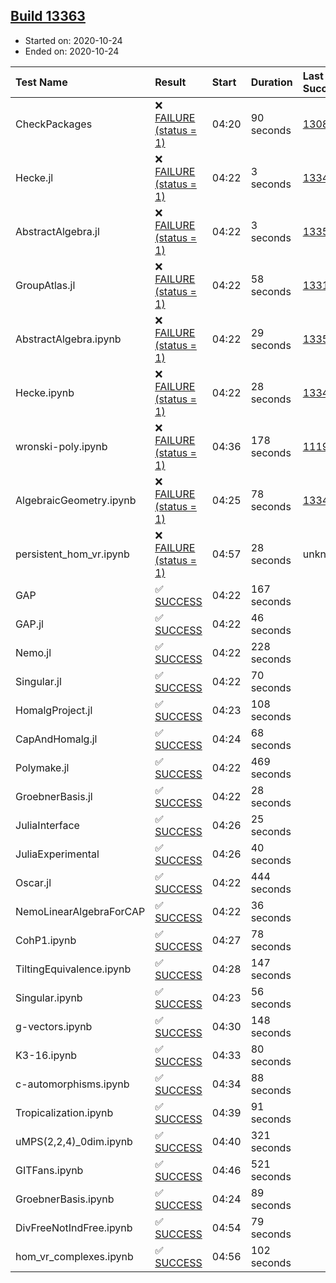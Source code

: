 ## [Build 13363](https://oscarci.mathematik.uni-kl.de/job/oscar/13363/)

* Started on: 2020-10-24
* Ended on: 2020-10-24

| Test Name    | Result | Start | Duration | Last Success | First Failure |
|:-------------|:-------|:------|:---------|:-------------|:--------------|
| CheckPackages | ❌ [FAILURE (status = 1)](https://oscarci.mathematik.uni-kl.de/job/oscar/13363/artifact/logs/build-13363/CheckPackages.log) | 04:20 | 90 seconds | [13085](https://oscarci.mathematik.uni-kl.de/job/oscar/13085/) | [13086](https://oscarci.mathematik.uni-kl.de/job/oscar/13086/) |
| Hecke.jl | ❌ [FAILURE (status = 1)](https://oscarci.mathematik.uni-kl.de/job/oscar/13363/artifact/logs/build-13363/Hecke.jl.log) | 04:22 | 3 seconds | [13341](https://oscarci.mathematik.uni-kl.de/job/oscar/13341/) | [13342](https://oscarci.mathematik.uni-kl.de/job/oscar/13342/) |
| AbstractAlgebra.jl | ❌ [FAILURE (status = 1)](https://oscarci.mathematik.uni-kl.de/job/oscar/13363/artifact/logs/build-13363/AbstractAlgebra.jl.log) | 04:22 | 3 seconds | [13355](https://oscarci.mathematik.uni-kl.de/job/oscar/13355/) | [13356](https://oscarci.mathematik.uni-kl.de/job/oscar/13356/) |
| GroupAtlas.jl | ❌ [FAILURE (status = 1)](https://oscarci.mathematik.uni-kl.de/job/oscar/13363/artifact/logs/build-13363/GroupAtlas.jl.log) | 04:22 | 58 seconds | [13311](https://oscarci.mathematik.uni-kl.de/job/oscar/13311/) | [13312](https://oscarci.mathematik.uni-kl.de/job/oscar/13312/) |
| AbstractAlgebra.ipynb | ❌ [FAILURE (status = 1)](https://oscarci.mathematik.uni-kl.de/job/oscar/13363/artifact/logs/build-13363/AbstractAlgebra.ipynb.log) | 04:22 | 29 seconds | [13355](https://oscarci.mathematik.uni-kl.de/job/oscar/13355/) | [13356](https://oscarci.mathematik.uni-kl.de/job/oscar/13356/) |
| Hecke.ipynb | ❌ [FAILURE (status = 1)](https://oscarci.mathematik.uni-kl.de/job/oscar/13363/artifact/logs/build-13363/Hecke.ipynb.log) | 04:22 | 28 seconds | [13341](https://oscarci.mathematik.uni-kl.de/job/oscar/13341/) | [13342](https://oscarci.mathematik.uni-kl.de/job/oscar/13342/) |
| wronski-poly.ipynb | ❌ [FAILURE (status = 1)](https://oscarci.mathematik.uni-kl.de/job/oscar/13363/artifact/logs/build-13363/wronski-poly.ipynb.log) | 04:36 | 178 seconds | [11192](https://oscarci.mathematik.uni-kl.de/job/oscar/11192/) | [11193](https://oscarci.mathematik.uni-kl.de/job/oscar/11193/) |
| AlgebraicGeometry.ipynb | ❌ [FAILURE (status = 1)](https://oscarci.mathematik.uni-kl.de/job/oscar/13363/artifact/logs/build-13363/AlgebraicGeometry.ipynb.log) | 04:25 | 78 seconds | [13341](https://oscarci.mathematik.uni-kl.de/job/oscar/13341/) | [13342](https://oscarci.mathematik.uni-kl.de/job/oscar/13342/) |
| persistent_hom_vr.ipynb | ❌ [FAILURE (status = 1)](https://oscarci.mathematik.uni-kl.de/job/oscar/13363/artifact/logs/build-13363/persistent_hom_vr.ipynb.log) | 04:57 | 28 seconds | unknown | unknown |
| GAP | ✅ [SUCCESS](https://oscarci.mathematik.uni-kl.de/job/oscar/13363/artifact/logs/build-13363/GAP.log) | 04:22 | 167 seconds |  |  |
| GAP.jl | ✅ [SUCCESS](https://oscarci.mathematik.uni-kl.de/job/oscar/13363/artifact/logs/build-13363/GAP.jl.log) | 04:22 | 46 seconds |  |  |
| Nemo.jl | ✅ [SUCCESS](https://oscarci.mathematik.uni-kl.de/job/oscar/13363/artifact/logs/build-13363/Nemo.jl.log) | 04:22 | 228 seconds |  |  |
| Singular.jl | ✅ [SUCCESS](https://oscarci.mathematik.uni-kl.de/job/oscar/13363/artifact/logs/build-13363/Singular.jl.log) | 04:22 | 70 seconds |  |  |
| HomalgProject.jl | ✅ [SUCCESS](https://oscarci.mathematik.uni-kl.de/job/oscar/13363/artifact/logs/build-13363/HomalgProject.jl.log) | 04:23 | 108 seconds |  |  |
| CapAndHomalg.jl | ✅ [SUCCESS](https://oscarci.mathematik.uni-kl.de/job/oscar/13363/artifact/logs/build-13363/CapAndHomalg.jl.log) | 04:24 | 68 seconds |  |  |
| Polymake.jl | ✅ [SUCCESS](https://oscarci.mathematik.uni-kl.de/job/oscar/13363/artifact/logs/build-13363/Polymake.jl.log) | 04:22 | 469 seconds |  |  |
| GroebnerBasis.jl | ✅ [SUCCESS](https://oscarci.mathematik.uni-kl.de/job/oscar/13363/artifact/logs/build-13363/GroebnerBasis.jl.log) | 04:22 | 28 seconds |  |  |
| JuliaInterface | ✅ [SUCCESS](https://oscarci.mathematik.uni-kl.de/job/oscar/13363/artifact/logs/build-13363/JuliaInterface.log) | 04:26 | 25 seconds |  |  |
| JuliaExperimental | ✅ [SUCCESS](https://oscarci.mathematik.uni-kl.de/job/oscar/13363/artifact/logs/build-13363/JuliaExperimental.log) | 04:26 | 40 seconds |  |  |
| Oscar.jl | ✅ [SUCCESS](https://oscarci.mathematik.uni-kl.de/job/oscar/13363/artifact/logs/build-13363/Oscar.jl.log) | 04:22 | 444 seconds |  |  |
| NemoLinearAlgebraForCAP | ✅ [SUCCESS](https://oscarci.mathematik.uni-kl.de/job/oscar/13363/artifact/logs/build-13363/NemoLinearAlgebraForCAP.log) | 04:22 | 36 seconds |  |  |
| CohP1.ipynb | ✅ [SUCCESS](https://oscarci.mathematik.uni-kl.de/job/oscar/13363/artifact/logs/build-13363/CohP1.ipynb.log) | 04:27 | 78 seconds |  |  |
| TiltingEquivalence.ipynb | ✅ [SUCCESS](https://oscarci.mathematik.uni-kl.de/job/oscar/13363/artifact/logs/build-13363/TiltingEquivalence.ipynb.log) | 04:28 | 147 seconds |  |  |
| Singular.ipynb | ✅ [SUCCESS](https://oscarci.mathematik.uni-kl.de/job/oscar/13363/artifact/logs/build-13363/Singular.ipynb.log) | 04:23 | 56 seconds |  |  |
| g-vectors.ipynb | ✅ [SUCCESS](https://oscarci.mathematik.uni-kl.de/job/oscar/13363/artifact/logs/build-13363/g-vectors.ipynb.log) | 04:30 | 148 seconds |  |  |
| K3-16.ipynb | ✅ [SUCCESS](https://oscarci.mathematik.uni-kl.de/job/oscar/13363/artifact/logs/build-13363/K3-16.ipynb.log) | 04:33 | 80 seconds |  |  |
| c-automorphisms.ipynb | ✅ [SUCCESS](https://oscarci.mathematik.uni-kl.de/job/oscar/13363/artifact/logs/build-13363/c-automorphisms.ipynb.log) | 04:34 | 88 seconds |  |  |
| Tropicalization.ipynb | ✅ [SUCCESS](https://oscarci.mathematik.uni-kl.de/job/oscar/13363/artifact/logs/build-13363/Tropicalization.ipynb.log) | 04:39 | 91 seconds |  |  |
| uMPS(2,2,4)_0dim.ipynb | ✅ [SUCCESS](https://oscarci.mathematik.uni-kl.de/job/oscar/13363/artifact/logs/build-13363/uMPS-2-2-4-_0dim.ipynb.log) | 04:40 | 321 seconds |  |  |
| GITFans.ipynb | ✅ [SUCCESS](https://oscarci.mathematik.uni-kl.de/job/oscar/13363/artifact/logs/build-13363/GITFans.ipynb.log) | 04:46 | 521 seconds |  |  |
| GroebnerBasis.ipynb | ✅ [SUCCESS](https://oscarci.mathematik.uni-kl.de/job/oscar/13363/artifact/logs/build-13363/GroebnerBasis.ipynb.log) | 04:24 | 89 seconds |  |  |
| DivFreeNotIndFree.ipynb | ✅ [SUCCESS](https://oscarci.mathematik.uni-kl.de/job/oscar/13363/artifact/logs/build-13363/DivFreeNotIndFree.ipynb.log) | 04:54 | 79 seconds |  |  |
| hom_vr_complexes.ipynb | ✅ [SUCCESS](https://oscarci.mathematik.uni-kl.de/job/oscar/13363/artifact/logs/build-13363/hom_vr_complexes.ipynb.log) | 04:56 | 102 seconds |  |  |
